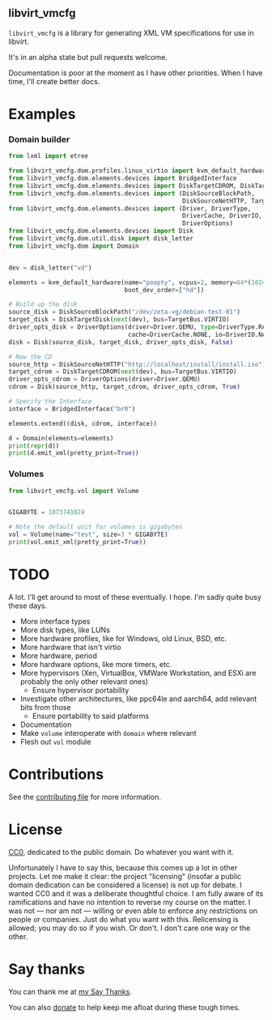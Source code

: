 libvirt\_vmcfg
--------------
`libvirt_vmcfg` is a library for generating XML VM specifications for use in libvirt.

It's in an alpha state but pull requests welcome.

Documentation is poor at the moment as I have other priorities. When I have time, I'll create better docs.

Examples
=======

### Domain builder
```python
from lxml import etree

from libvirt_vmcfg.dom.profiles.linux_virtio import kvm_default_hardware
from libvirt_vmcfg.dom.elements.devices import BridgedInterface
from libvirt_vmcfg.dom.elements.devices import DiskTargetCDROM, DiskTargetDisk
from libvirt_vmcfg.dom.elements.devices import (DiskSourceBlockPath,
                                                DiskSourceNetHTTP, TargetBus)
from libvirt_vmcfg.dom.elements.devices import (Driver, DriverType,
                                                DriverCache, DriverIO,
                                                DriverOptions)
from libvirt_vmcfg.dom.elements.devices import Disk
from libvirt_vmcfg.dom.util.disk import disk_letter
from libvirt_vmcfg.dom import Domain


dev = disk_letter("vd")

elements = kvm_default_hardware(name="poopty", vcpus=2, memory=64*(1024**2),
                                boot_dev_order=["hd"])

# Build up the disk
source_disk = DiskSourceBlockPath("/dev/zeta-vg/debian-test-01")
target_disk = DiskTargetDisk(next(dev), bus=TargetBus.VIRTIO)
driver_opts_disk = DriverOptions(driver=Driver.QEMU, type=DriverType.RAW,
                                 cache=DriverCache.NONE, io=DriverIO.NATIVE)
disk = Disk(source_disk, target_disk, driver_opts_disk, False)

# Now the CD
source_http = DiskSourceNetHTTP("http://localhost/install/install.iso")
target_cdrom = DiskTargetCDROM(next(dev), bus=TargetBus.VIRTIO)
driver_opts_cdrom = DriverOptions(driver=Driver.QEMU)
cdrom = Disk(source_http, target_cdrom, driver_opts_cdrom, True)

# Specify the Interface
interface = BridgedInterface("br0")

elements.extend((disk, cdrom, interface))

d = Domain(elements=elements)
print(repr(d))
print(d.emit_xml(pretty_print=True))
```

### Volumes
```python
from libvirt_vmcfg.vol import Volume


GIGABYTE = 1073741824

# Note the default unit for volumes is gigabytes
vol = Volume(name="test", size=3 * GIGABYTE)
print(vol.emit_xml(pretty_print=True))
```

TODO
====
A lot. I'll get around to most of these eventually. I hope. I'm sadly quite busy these days.
* More interface types
* More disk types, like LUNs
* More hardware profiles, like for Windows, old Linux, BSD, etc.
* More hardware that isn't virtio
* More hardware, period
* More hardware options, like more timers, etc.
* More hypervisors (Xen, VirtualBox, VMWare Workstation, and ESXi are probably the only other relevant ones)
  * Ensure hypervisor portability
* Investigate other architectures, like ppc64le and aarch64, add relevant bits from those
  * Ensure portability to said platforms
* Documentation
* Make `volume` interoperate with `domain` where relevant
* Flesh out `vol` module

Contributions
=============
See the [contributing file](CONTRIBUTING.md) for more information.

License
=======
[CC0](LICENSE), dedicated to the public domain. Do whatever you want with it.

Unfortunately I have to say this, because this comes up a lot in other projects. Let me make it clear: the project "licensing" (insofar a public domain dedication can be considered a license) is not up for debate. I wanted CC0 and it was a deliberate thoughtful choice. I am fully aware of its ramifications and have no intention to reverse my course on the matter. I was not — nor am not — willing or even able to enforce any restrictions on people or companies. Just do what you want with this. Relicensing is allowed; you may do so if you wish. Or don't. I don't care one way or the other.

Say thanks
==========
You can thank me at [my Say Thanks](https://saythanks.io/to/elizabeth.jennifer.myers%40gmail.com).

You can also [donate](https://paypal.me/Elizafox) to help keep me afloat during these tough times.
